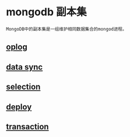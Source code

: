 # mongodb 副本集

    MongoDB中的副本集是一组维护相同数据集合的mongod进程。

## [oplog](mongodb-oplog.md)

## [data sync](mongodb-data-sync.md)

## [selection](mongodb-selection.md)

## [deploy](mongodb-deploy.md)

## [transaction](mongodb-transaction.md)
